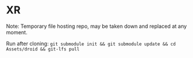 # XR

Note: Temporary file hosting repo, may be taken down and replaced at any moment.

Run after cloning:
```git submodule init && git submodule update && cd Assets/droid && git-lfs pull```